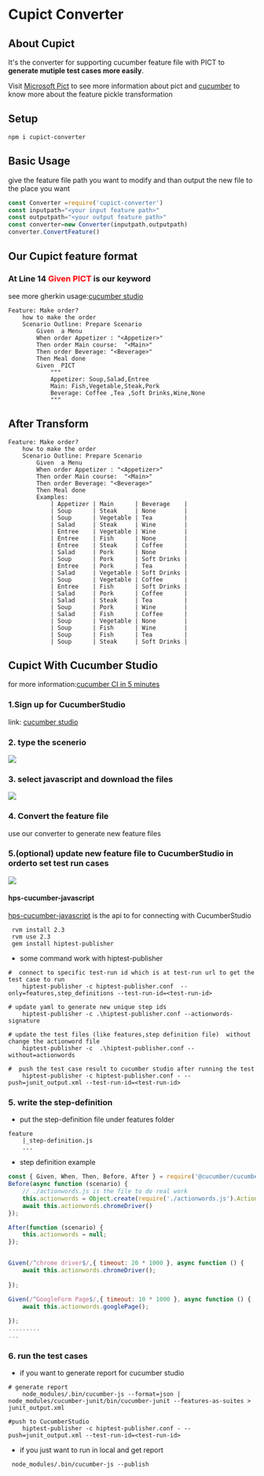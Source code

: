# Cupict Converter

## About Cupict 
It's the  converter for supporting cucumber feature file with PICT to **generate mutiple test cases more easily**.

Visit [Microsoft Pict](https://github.com/Microsoft/pict/blob/main/doc/pict.md) to see more information about pict and [cucumber](https://github.com/cucumber/cucumber-js/blob/HEAD/CONTRIBUTING.md) to know more about the feature pickle transformation

## Setup
```
npm i cupict-converter
```

## Basic Usage
give the feature file path you want to modify and than output the new file to the place you want
```javascript
const Converter =require('cupict-converter')
const inputpath="<your input feature path>"
const outputpath="<your output feature path>"
const converter=new Converter(inputpath,outputpath)
converter.ConvertFeature()
```

## Our Cupict feature format
### At Line 14 <font color="red"> Given PICT </font> is our keyword
see more gherkin usage:[cucumber studio](https://cucumber.io/docs/gherkin/reference/)
```gherkin
Feature: Make order?
    how to make the order
    Scenario Outline: Prepare Scenario
        Given  a Menu
        When order Appetizer : "<Appetizer>"
        Then order Main course:  "<Main>"
        Then order Beverage: "<Beverage>"
        Then Meal done
        Given  PICT
            """
            Appetizer: Soup,Salad,Entree  
            Main: Fish,Vegetable,Steak,Pork
            Beverage: Coffee ,Tea ,Soft Drinks,Wine,None
            """
```

## After Transform
```gherkin
Feature: Make order?
    how to make the order
    Scenario Outline: Prepare Scenario
        Given  a Menu
        When order Appetizer : "<Appetizer>"
        Then order Main course:  "<Main>"
        Then order Beverage: "<Beverage>"
        Then Meal done
        Examples:
            | Appetizer | Main      | Beverage    |
            | Soup      | Steak     | None        |
            | Soup      | Vegetable | Tea         |
            | Salad     | Steak     | Wine        |
            | Entree    | Vegetable | Wine        |
            | Entree    | Fish      | None        |
            | Entree    | Steak     | Coffee      |
            | Salad     | Pork      | None        |
            | Soup      | Pork      | Soft Drinks |
            | Entree    | Pork      | Tea         |
            | Salad     | Vegetable | Soft Drinks |
            | Soup      | Vegetable | Coffee      |
            | Entree    | Fish      | Soft Drinks |
            | Salad     | Pork      | Coffee      |
            | Salad     | Steak     | Tea         |
            | Soup      | Pork      | Wine        |
            | Salad     | Fish      | Coffee      |
            | Soup      | Vegetable | None        |
            | Soup      | Fish      | Wine        |
            | Soup      | Fish      | Tea         |
            | Soup      | Steak     | Soft Drinks |
```
## Cupict With Cucumber Studio
for more information:[cucumber CI in 5 minutes](https://cucumber.io/tools/cucumberstudio/ci-in-5-minutes-flat/)

### 1.Sign up for CucumberStudio
link: [cucumber studio](https://cucumber.io/) 

### 2. type the scenerio
![](https://i.imgur.com/DYq25pH.png)

### 3. select javascript and download the files
![](https://i.imgur.com/eRsFHIe.png)
### 4. Convert the feature file 
use our converter to generate new feature files
### 5.(optional) update new feature file to CucumberStudio in orderto   set test run cases
![](https://i.imgur.com/BRB2NuL.png)

#### hps-cucumber-javascript 
[hps-cucumber-javascript](https://github.com/hiptest/hps-cucumber-javascript) is the api to for connecting with CucumberStudio 
```
 rvm install 2.3
 rvm use 2.3
 gem install hiptest-publisher
```
* some command work with hiptest-publisher
```
#  connect to specific test-run id which is at test-run url to get the test case to run 
    hiptest-publisher -c hiptest-publisher.conf  --only=features,step_definitions --test-run-id=<test-run-id>

# update yaml to generate new unique step ids
    hiptest-publisher -c .\hiptest-publisher.conf --actionwords-signature

# update the test files (like features,step definition file)  without change the actionword file
    hiptest-publisher -c  .\hiptest-publisher.conf --without=actionwords 

#  push the test case result to cucumber studio after running the test
    hiptest-publisher -c hiptest-publisher.conf - --push=junit_output.xml --test-run-id=<test-run-id>
```
### 5. write the step-definition
* put the step-definition file under features folder
```
feature
    |_step-definition.js
    ...
```
* step definition example
```javascript
const { Given, When, Then, Before, After } = require('@cucumber/cucumber');
Before(async function (scenario) {
    // ./actionwords.js is the file to do real work
    this.actionwords = Object.create(require('./actionwords.js').Actionwords);
    await this.actionwords.chromeDriver()
});

After(function (scenario) {
    this.actionwords = null;
});


Given(/^chrome driver$/,{ timeout: 20 * 1000 }, async function () {
    await this.actionwords.chromeDriver();
    
});

Given(/^GoogleForm Page$/,{ timeout: 10 * 1000 }, async function () {
    await this.actionwords.googlePage();
    
});
.........
...
```
### 6. run the test cases
* if you want to generate report for cucumber studio
```
# generate report
    node_modules/.bin/cucumber-js --format=json | node_modules/cucumber-junit/bin/cucumber-junit --features-as-suites > junit_output.xml

#push to CucumberStudio
    hiptest-publisher -c hiptest-publisher.conf - --push=junit_output.xml --test-run-id=<test-run-id>
```
* if you just want to run in local and get report
```
 node_modules/.bin/cucumber-js --publish
```

    





